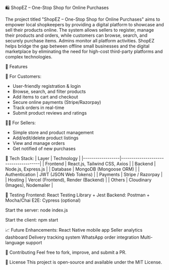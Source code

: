 🛍️ ShopEZ – One-Stop Shop for Online Purchases

The project titled "ShopEZ – One-Stop Shop for Online Purchases" aims to empower local shopkeepers by providing a digital platform to showcase and sell their products online. The system allows sellers to register, manage their products and orders, while customers can browse, search, and securely purchase items. Admins monitor all platform activities.
ShopEZ helps bridge the gap between offline small businesses and the digital marketplace by eliminating the need for high-cost third-party platforms and complex technologies.

🚀 Features

👤 For Customers:
- User-friendly registration & login
- Browse, search, and filter products
- Add items to cart and checkout
- Secure online payments (Stripe/Razorpay)
- Track orders in real-time
- Submit product reviews and ratings

🧑‍💼 For Sellers:
- Simple store and product management
- Add/edit/delete product listings
- View and manage orders
- Get notified of new purchases

🧰 Tech Stack:
| Layer             | Technology                          |
|------------------|--------------------------------------|
| Frontend         | React.js, Tailwind CSS, Axios        |
| Backend          | Node.js, Express.js                  |
| Database         | MongoDB (Mongoose ORM)               |
| Authentication   | JWT (JSON Web Tokens)                |
| Payments         | Stripe / Razorpay                    |
| Hosting          | Vercel (Frontend), Render (Backend)  |
| Others           | Cloudinary (Images), Nodemailer      |

🧪 Testing
Frontend: React Testing Library + Jest
Backend: Postman + Mocha/Chai
E2E: Cypress (optional)

Start the server:
node index.js

Start the client:
npm start

📈 Future Enhancements:
React Native mobile app
Seller analytics dashboard
Delivery tracking system
WhatsApp order integration
Multi-language support

🤝 Contributing
Feel free to fork, improve, and submit a PR.

📄 License
This project is open-source and available under the MIT License.
